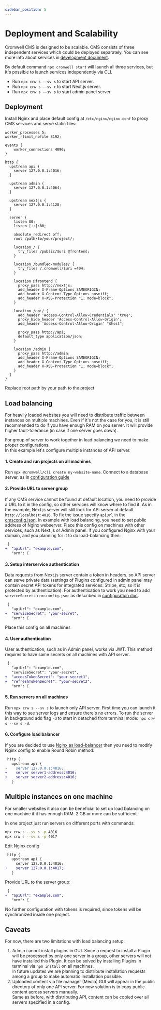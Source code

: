 ```yaml
---
sidebar_position: 5
---
```


# Deployment and Scalability

Cromwell CMS is designed to be scalable. CMS consists of three independent services which could be deployed separately.
You can see more info about services in [development document](https://github.com/CromwellCMS/Cromwell/tree/master/system).

By default command `npx cromwell start` will launch all three services, but it's possible to launch services independently via CLI.

- Run `npx crw s --sv s` to start API server.
- Run `npx crw s --sv r` to start Next.js server.
- Run `npx crw s --sv s` to start admin panel server.

## Deployment

Install Nginx and place default config at `/etc/nginx/nginx.conf` to proxy CMS services and serve static files:
```nginx title="nginx.conf"
worker_processes 5;
worker_rlimit_nofile 8192;

events {
    worker_connections 4096;
}

http {
  upstream api {
    server 127.0.0.1:4016;
  }

  upstream admin {
    server 127.0.0.1:4064;
  }

  upstream nextjs {
    server 127.0.0.1:4128;
  }

  server {
    listen 80;
    listen [::]:80;

    absolute_redirect off;
    root /path/to/your/project/;

    location / {
      try_files /public/$uri @frontend;
    }

    location /bundled-modules/ {
      try_files /.cromwell/$uri =404;
    }

    location @frontend {
      proxy_pass http://nextjs;
      add_header X-Frame-Options SAMEORIGIN;
      add_header X-Content-Type-Options nosniff;
      add_header X-XSS-Protection "1; mode=block";
    }

    location /api/ {
      add_header 'Access-Control-Allow-Credentials' 'true';
      proxy_hide_header 'Access-Control-Allow-Origin';
      add_header 'Access-Control-Allow-Origin' "$host";

      proxy_pass http://api;
      default_type application/json;
    }

    location /admin {
      proxy_pass http://admin;
      add_header X-Frame-Options SAMEORIGIN;
      add_header X-Content-Type-Options nosniff;
      add_header X-XSS-Protection "1; mode=block";
    }
  }
}
```
Replace root path by your path to the project.

## Load balancing
For heavily loaded websites you will need to distribute traffic between instances on multiple machines. Even if it's not the case for you, it is still recommended to do if you have enough RAM on you server. It will provide higher fault-tolerance (in case if one server goes down).  

For group of server to work together in load balancing we need to make proper configurations.  
In this example let's configure multiple instances of API server.

#### 1. Create and run projects on all machines
Run `npx @cromwell/cli create my-website-name`. Connect to a database server, as in [configuration guide](/docs/overview/configuration#nodejs)

#### 2. Provide URL to server group

If any CMS service cannot be found at default location, you need to provide a URL to it in the config, so other services will know where to find it. As in the example, Next.js server will still look for API server at default `http://localhost:4016`. To fix the issue specify `apiUrl` in the [cmsconfig.json](/docs/overview/configuration#config-options).
In example with load balancing, you need to set public address of Nginx webserver. Place this config on machines with other services, such as Next.js or Admin panel.
If you configured Nginx with your domain, and you planning for it to do load-balancing then:
```diff title="diff: cmsconfig.json"
 {
+  "apiUrl": "example.com",
   "orm": {
```

#### 3. Setup interservice authentication

Data requests from Next.js server contain a token in headers, so API server can serve private data (settings of Plugins configured in admin panel may contain secret API tokens for integrated services: Stripe, etc, so it is protected by authentication). For authentication to work you need to add `serviceSecret` in `cmsconfig.json` as described in [configuration doc](/docs/overview/configuration#config-options).  

```diff title="diff: cmsconfig.json"
 {
   "apiUrl": "example.com",
+  "serviceSecret": "your-secret",
   "orm": {
```

Place this config on all machines


#### 4. User authentication

User authentication, such as in Admin panel, works via JWT. This method requires to have same secrets on all machines with API server.

```diff title="diff: cmsconfig.json"
 {
   "apiUrl": "example.com",
   "serviceSecret": "your-secret",
+  "accessTokenSecret": "your-secret1",
+  "refreshTokenSecret": "your-secret2",
   "orm": {
```

#### 5. Run servers on all machines

Run `npx crw s --sv s` to launch only API server. First time you can launch it this way to see server logs and ensure there's no errors. To run the server in background add flag `-d` to start in detached from terminal mode: `npx crw s --sv s -d`.

#### 6. Configure load balancer

If you are decided to use [Nginx as load-balancer](https://docs.nginx.com/nginx/admin-guide/load-balancer/http-load-balancer/) then you need to modify Nginx config to enable Round Robin method:
```diff title="diff: nginx.conf"
 http {
   upstream api {
-    server 127.0.0.1:4016;
+    server server1-address:4016;
+    server server2-address:4016;
   }
```


## Multiple instances on one machine

For smaller websites it also can be beneficial to set up load balancing on one machine if it has enough RAM. 2 GB or more can be sufficient. 

In one project just run servers on different ports with commands:
```sh
npx crw s --sv s -p 4016
npx crw s --sv s -p 4017
```
Edit Nginx config:
```diff title="diff: nginx.conf"
 http {
   upstream api {
     server 127.0.0.1:4016;
+    server 127.0.0.1:4017;
   }
```

Provide URL to the server group:
```diff title="diff: cmsconfig.json"
 {
+  "apiUrl": "example.com",
   "orm": {
```

No further configuration with tokens is required, since tokens will be synchronized inside one project.

## Caveats

For now, there are two limitations with load balancing setup:

1. Admin cannot install plugins in GUI. Since a request to install a Plugin will be processed by only one server in a group, other servers will not have installed this Plugin. It can be solved by installing Plugins in terminal via `npm install` on all machines.  
In future updates we are planning to distribute installation requests among a group to make automatic installation possible.
2. Uploaded content via file manager (Media) GUI will appear in the public directory of only one API server. For now solution is to copy public content across servers manually.  
Same as before, with distributing API, content can be copied over all servers specified in a config.